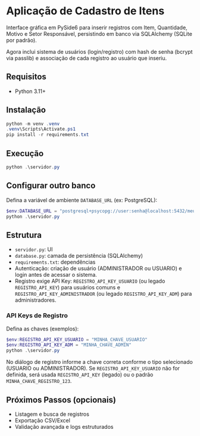 # Aplicação de Cadastro de Itens

Interface gráfica em PySide6 para inserir registros com Item, Quantidade, Motivo e Setor Responsável, persistindo em banco via SQLAlchemy (SQLite por padrão).

Agora inclui sistema de usuários (login/registro) com hash de senha (bcrypt via passlib) e associação de cada registro ao usuário que inseriu.

## Requisitos
- Python 3.11+

## Instalação
```powershell
python -m venv .venv
.venv\Scripts\Activate.ps1
pip install -r requirements.txt
```

## Execução
```powershell
python .\servidor.py
```

## Configurar outro banco
Defina a variável de ambiente `DATABASE_URL` (ex: PostgreSQL):
```powershell
$env:DATABASE_URL = "postgresql+psycopg://user:senha@localhost:5432/meubanco"
python .\servidor.py
```

## Estrutura
- `servidor.py`: UI
- `database.py`: camada de persistência (SQLAlchemy)
- `requirements.txt`: dependências
 - Autenticação: criação de usuário (ADMINISTRADOR ou USUARIO) e login antes de acessar o sistema.
 - Registro exige API Key: `REGISTRO_API_KEY_USUARIO` (ou legado `REGISTRO_API_KEY`) para usuários comuns e `REGISTRO_API_KEY_ADMINISTRADOR` (ou legado `REGISTRO_API_KEY_ADM`) para administradores.

### API Keys de Registro
Defina as chaves (exemplos):
```powershell
$env:REGISTRO_API_KEY_USUARIO = "MINHA_CHAVE_USUARIO"
$env:REGISTRO_API_KEY_ADM = "MINHA_CHAVE_ADMIN"
python .\servidor.py
```
No diálogo de registro informe a chave correta conforme o tipo selecionado (USUARIO ou ADMINISTRADOR). Se `REGISTRO_API_KEY_USUARIO` não for definida, será usada `REGISTRO_API_KEY` (legado) ou o padrão `MINHA_CHAVE_REGISTRO_123`.

## Próximos Passos (opcionais)
- Listagem e busca de registros
- Exportação CSV/Excel
- Validação avançada e logs estruturados
